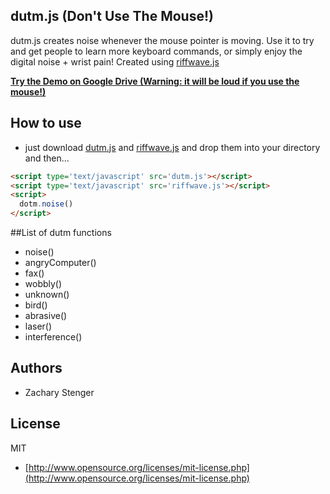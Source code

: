 ## dutm.js (Don't Use The Mouse!)

dutm.js creates noise whenever the mouse pointer is moving. Use it to try and get people to learn more keyboard commands, or simply enjoy the digital noise + wrist pain! Created using [riffwave.js](http://www.codebase.es/riffwave/) 

[**Try the Demo on Google Drive (Warning: it will be loud if you use the mouse!)**](googledrive.com/host/0B5KjNubMIcDvfk45VnBZaExaZTdnRmV1NWoyaHhYam9qU0dhY1B0Vk9yMW5SYWxTY1ZXclk/index.html)


## How to use
  - just download [dutm.js](https://github.com/zacharystenger/dutm/dutm.js) and [riffwave.js](http://www.codebase.es/riffwave/) and drop them into your directory and then...
````html
<script type='text/javascript' src='dutm.js'></script>
<script type='text/javascript' src='riffwave.js'></script>
<script>
  dotm.noise()
</script>
````

##List of dutm functions
  - noise()
  - angryComputer()
  - fax()
  - wobbly()
  - unknown()
  - bird()
  - abrasive()
  - laser()
  - interference()

## Authors

* Zachary Stenger

## License

MIT

* [http://www.opensource.org/licenses/mit-license.php](http://www.opensource.org/licenses/mit-license.php)